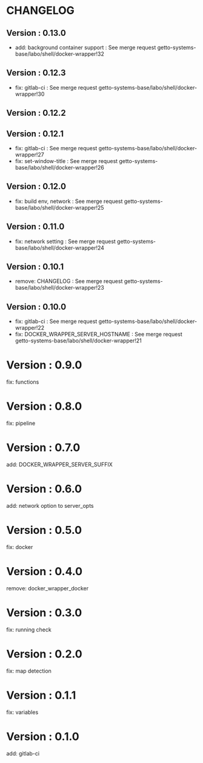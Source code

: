# CHANGELOG

## Version : 0.13.0

- add: background container support : See merge request getto-systems-base/labo/shell/docker-wrapper!32


## Version : 0.12.3

- fix: gitlab-ci : See merge request getto-systems-base/labo/shell/docker-wrapper!30


## Version : 0.12.2



## Version : 0.12.1

- fix: gitlab-ci : See merge request getto-systems-base/labo/shell/docker-wrapper!27
- fix: set-window-title : See merge request getto-systems-base/labo/shell/docker-wrapper!26


## Version : 0.12.0

- fix: build env, network : See merge request getto-systems-base/labo/shell/docker-wrapper!25


## Version : 0.11.0

- fix: network setting : See merge request getto-systems-base/labo/shell/docker-wrapper!24


## Version : 0.10.1

- remove: CHANGELOG : See merge request getto-systems-base/labo/shell/docker-wrapper!23


## Version : 0.10.0

- fix: gitlab-ci : See merge request getto-systems-base/labo/shell/docker-wrapper!22
- fix: DOCKER_WRAPPER_SERVER_HOSTNAME : See merge request getto-systems-base/labo/shell/docker-wrapper!21

# Version : 0.9.0

fix: functions

# Version : 0.8.0

fix: pipeline

# Version : 0.7.0

add: DOCKER_WRAPPER_SERVER_SUFFIX

# Version : 0.6.0

add: network option to server_opts

# Version : 0.5.0

fix: docker

# Version : 0.4.0

remove: docker_wrapper_docker

# Version : 0.3.0

fix: running check

# Version : 0.2.0

fix: map detection

# Version : 0.1.1

fix: variables

# Version : 0.1.0

add: gitlab-ci

